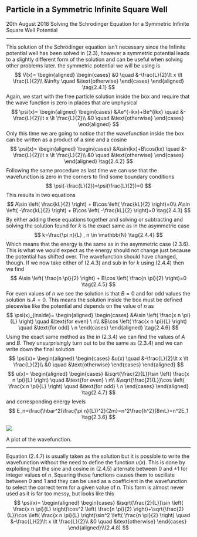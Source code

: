 ## Particle in a Symmetric Infinite Square Well
<date>20th August 2018</date>
<label>Solving the Schrodinger Equation for a Symmetric Infinite Square Well Potential</label>
<hr/>


This solution of the Schrödinger equation isn’t necessary since the Infinite potential well has been solved in $(2.3)$, however a symmetric potential leads to a slightly different form of the solution and can be useful when solving other problems later. the symmetric potential we will be using is
 $$
 V(x)=
 \begin{aligned}
	\begin{cases}
		&0 		\quad 	&-\frac{L}{2}\lt x \lt \frac{L}{2}\\
		&\infty 	\quad	&\text{otherwise}
	\end{cases}
	\end{aligned} \tag{2.4.1}
$$
Again, we start with the free particle solution inside the box and require that the wave function is zero in places that are unphysical
$$
\psi(x)=
\begin{aligned}
	\begin{cases}
		&Ae^{-ikx}+Be^{ikx} 		\quad 	&-\frac{L}{2}\lt x \lt \frac{L}{2}\\
		&0						\quad	&\text{otherwise}
	\end{cases}
	\end{aligned}
$$
Only this time we are going to notice that the wavefunction inside the box can be written as a product of a sine and a cosine
$$
\psi(x)=
\begin{aligned}
	\begin{cases}
		&A\sin(kx)+B\cos(kx) 	\quad 	&-\frac{L}{2}\lt x \lt \frac{L}{2}\\
		&0						\quad	&\text{otherwise}
	\end{cases}
	\end{aligned} \tag{2.4.2}
$$
Following the same procedure as last time we can use that the wavefunction is zero in the corners to find some boundary conditions
$$
\psi(-\frac{L}{2})=\psi(\frac{L}{2})=0
$$
This results in two equations
$$
A\sin \left( \frac{kL}{2} \right) + B\cos \left( \frac{kL}{2} \right)=0\\ 
A\sin \left( -\frac{kL}{2} \right) + B\cos \left( -\frac{kL}{2} \right)=0 \tag{2.4.3}
$$
By either adding these equations together and solving or subtracting and solving the solution found for $k$ is the exact same as in the asymmetric case
$$
k=\frac{\pi n}{L} , n \in \mathbb{N} \tag{2.4.4}
$$
Which means that the energy is the same as in the asymmetric case $(2.3.6)$. This is what we would expect as the energy should not change just because the potential has shifted over. The wavefunction should have changed, though. If we now take either of $(2.4.3)$ and sub in for $k$ using $(2.4.4)$ then we find
$$
A\sin \left( \frac{n \pi}{2} \right) + B\cos \left( \frac{n \pi}{2} \right)=0 \tag{2.4.5}
$$
For even values of $n$ we see the solution is that $B=0$ and for odd values the solution is $A=0$. This means the solution inside the box must be defined piecewise like the potential and depends on the value of $n$ as 
$$
\psi(x)_{inside}=
\begin{aligned}
	\begin{cases}
		&A\sin \left( \frac{x n \pi}{L} \right)		\quad 	&\text{for even} \ n\\
		&B\cos \left( \frac{x n \pi}{L} \right)		\quad	&\text{for odd}  \ n
	\end{cases}
	\end{aligned} \tag{2.4.6}
$$
Using the exact same method as the in $(2.3.4)$ we can find the values of $A$ and $B$. They unsurprisingly turn out to be the same as $(2.3.4)$ and we can write down the final solution
$$
\psi(x)=
\begin{aligned}
	\begin{cases}
		&u(x)	\quad 	&-\frac{L}{2}\lt x \lt \frac{L}{2}\\
		&0		\quad	&\text{otherwise}
	\end{cases}
	\end{aligned}
$$
$$
u(x)=
\begin{aligned}
	\begin{cases}
		&\sqrt{\frac{2}{L}}\sin \left( \frac{x n \pi}{L} \right)		\quad 	&\text{for even} \ n\\
		&\sqrt{\frac{2}{L}}\cos \left( \frac{x n \pi}{L} \right)		\quad	&\text{for odd}  \ n
	\end{cases}
	\end{aligned} \tag{2.4.7}
$$
and corresponding energy levels
$$
E_n=\frac{\hbar^2(\frac{\pi n}{L})^2}{2m}=n^2\frac{h^2}{8mL}=n^2E_1 \tag{2.3.6}
$$

[![]([data:instagram_image1])](https://www.desmos.com/calculator/tjjyki30e7)

<label>A plot of the wavefunction.</label>


<hr/>

Equation $(2.4.7)$ is usually taken as the solution but it is possible to write the wavefunction without the need to define the function $u(x)$. This is done by exploiting that the sine and cosine in $(2.4.5)$ alternate between $0$ and $\pm 1$ for integer values of $n$. Squaring these functions causes them to oscillate between $0$ and $1$ and they can be used as a coefficient in the wavefunction to select the correct term for a given value of $n$. This form is almost never used as it is far too messy, but looks like this
$$
\psi(x)=
\begin{aligned}
	\begin{cases}
		&\sqrt{\frac{2}{L}}\sin \left( \frac{x n \pi}{L} \right)\cos^2 \left( \frac{n \pi}{2} \right)+\sqrt{\frac{2}{L}}\cos \left( \frac{x n \pi}{L} \right)\sin^2 \left( \frac{n \pi}{2} \right)	\quad 	&-\frac{L}{2}\lt x \lt \frac{L}{2}\\
		&0						\quad	&\text{otherwise}
	\end{cases} 
	\end{aligned}\\(2.4.8)
$$
 
